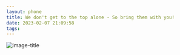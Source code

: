 ```yaml
---
layout: phone
title: We don't get to the top alone - So bring them with you!
date: 2023-02-07 21:09:58
tags:
---
```

![image-title](/Post-Asset-Folder/Inspire1.JPG)



